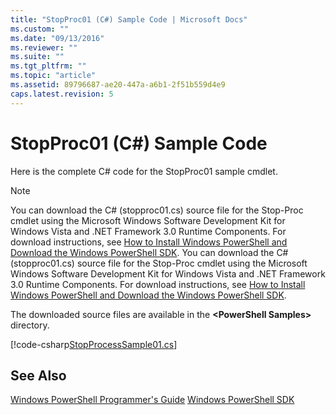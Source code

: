 ```yaml
---
title: "StopProc01 (C#) Sample Code | Microsoft Docs"
ms.custom: ""
ms.date: "09/13/2016"
ms.reviewer: ""
ms.suite: ""
ms.tgt_pltfrm: ""
ms.topic: "article"
ms.assetid: 89796687-ae20-447a-a6b1-2f51b559d4e9
caps.latest.revision: 5
---
```

# StopProc01 (C#) Sample Code
Here is the complete C# code for the StopProc01 sample cmdlet.

> [!NOTE]
>  You can download the C# (stopproc01.cs) source file for the Stop-Proc cmdlet using the Microsoft Windows Software Development Kit for Windows Vista and .NET Framework 3.0 Runtime Components. For download instructions, see [How to Install Windows PowerShell and Download the Windows PowerShell SDK](http://msdn.microsoft.com/en-us/3ef7402e-fc80-432d-aaf7-c4a43fc09e68).
>  You can download the C# (stopproc01.cs) source file for the Stop-Proc cmdlet using the Microsoft Windows Software Development Kit for Windows Vista and .NET Framework 3.0 Runtime Components. For download instructions, see [How to Install Windows PowerShell and Download the Windows PowerShell SDK](http://msdn.microsoft.com/en-us/3ef7402e-fc80-432d-aaf7-c4a43fc09e68).
>
>  The downloaded source files are available in the **\<PowerShell Samples>** directory.

[!code-csharp[StopProcessSample01.cs](../../powershell-sdk-samples/SDK-2.0/csharp/StopProcessSample01/StopProcessSample01.cs#L11-L212 "StopProcessSample01.cs")]

## See Also

 [Windows PowerShell Programmer's Guide](./windows-powershell-programmer-s-guide.md)
 [Windows PowerShell SDK](../windows-powershell-reference.md)
